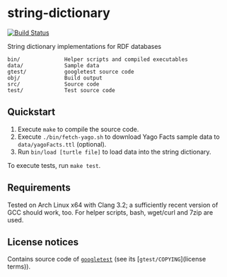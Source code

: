 # string-dictionary

[![Build Status](https://secure.travis-ci.org/fwalch/string-dictionary.png?branch=master)](http://travis-ci.org/fwalch/string-dictionary)

String dictionary implementations for RDF databases

    bin/              Helper scripts and compiled executables
    data/             Sample data
    gtest/            googletest source code
    obj/              Build output
    src/              Source code
    test/             Test source code

## Quickstart

 1. Execute `make` to compile the source code.
 2. Execute `./bin/fetch-yago.sh` to download Yago Facts sample data to `data/yagoFacts.ttl` (optional).
 3. Run `bin/load [turtle file]` to load data into the string dictionary.

To execute tests, run `make test`.

## Requirements

Tested on Arch Linux x64 with Clang 3.2; a sufficiently recent version of GCC should work, too.
For helper scripts, bash, wget/curl and 7zip are used.

## License notices

Contains source code of [`googletest`](https://code.google.com/p/googletest) (see its [`gtest/COPYING`](license terms)).
